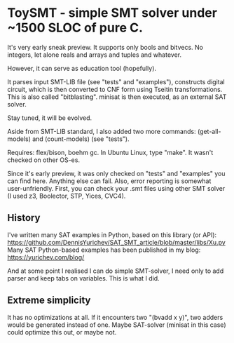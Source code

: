 # ToySMT - simple SMT solver under ~1500 SLOC of pure C.

It's very early sneak preview.
It supports only bools and bitvecs. No integers, let alone reals and arrays and tuples and whatever.

However, it can serve as education tool (hopefully).

It parses input SMT-LIB file (see "tests" and "examples"), constructs digital circuit, which is then converted to CNF form using Tseitin transformations.
This is also called "bitblasting".
minisat is then executed, as an external SAT solver.

Stay tuned, it will be evolved.

Aside from SMT-LIB standard, I also added two more commands: (get-all-models) and (count-models) (see "tests").

Requires: flex/bison, boehm gc.
In Ubuntu Linux, type "make".
It wasn't checked on other OS-es.

Since it's early preview, it was only checked on "tests" and "examples" you can find here.
Anything else can fail.
Also, error reporting is somewhat user-unfriendly.
First, you can check your .smt files using other SMT solver (I used z3, Boolector, STP, Yices, CVC4).

## History

I've written many SAT examples in Python, based on this library (or API):
https://github.com/DennisYurichev/SAT_SMT_article/blob/master/libs/Xu.py
Many SAT Python-based examples has been published in my blog: https://yurichev.com/blog/

And at some point I realised I can do simple SMT-solver, I need only to add parser and keep tabs on variables.
This is what I did.

## Extreme simplicity

It has no optimizations at all.
If it encounters two "(bvadd x y)", two adders would be generated instead of one.
Maybe SAT-solver (minisat in this case) could optimize this out, or maybe not.

